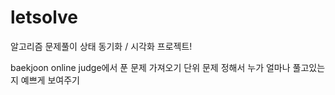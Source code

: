 # letsolve

알고리즘 문제풀이 상태 동기화 / 시각화 프로젝트! 

baekjoon online judge에서 푼 문제 가져오기
단위 문제 정해서 누가 얼마나 풀고있는지 예쁘게 보여주기
